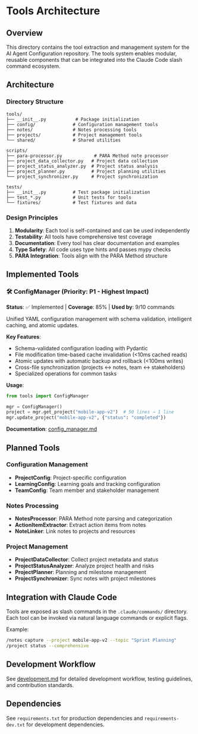 # Tools Architecture

## Overview

This directory contains the tool extraction and management system for the AI Agent Configuration repository. The tools system enables modular, reusable components that can be integrated into the Claude Code slash command ecosystem.

## Architecture

### Directory Structure

```
tools/
├── __init__.py           # Package initialization
├── config/              # Configuration management tools
├── notes/               # Notes processing tools
├── projects/            # Project management tools
└── shared/              # Shared utilities

scripts/
├── para-processor.py            # PARA Method note processor
├── project_data_collector.py   # Project data collection
├── project_status_analyzer.py  # Project status analysis
├── project_planner.py          # Project planning utilities
└── project_synchronizer.py     # Project synchronization

tests/
├── __init__.py          # Test package initialization
├── test_*.py            # Unit tests for tools
└── fixtures/            # Test fixtures and data
```

### Design Principles

1. **Modularity**: Each tool is self-contained and can be used independently
2. **Testability**: All tools have comprehensive test coverage
3. **Documentation**: Every tool has clear documentation and examples
4. **Type Safety**: All code uses type hints and passes mypy checks
5. **PARA Integration**: Tools align with the PARA Method structure

## Implemented Tools

### 🛠️ ConfigManager (Priority: P1 - Highest Impact)

**Status**: ✅ Implemented | **Coverage**: 85% | **Used by**: 9/10 commands

Unified YAML configuration management with schema validation, intelligent caching, and atomic updates.

**Key Features**:
- Schema-validated configuration loading with Pydantic
- File modification time-based cache invalidation (<10ms cached reads)
- Atomic updates with automatic backup and rollback (<100ms writes)
- Cross-file synchronization (projects ↔ notes, team ↔ stakeholders)
- Specialized operations for common tasks

**Usage**:
```python
from tools import ConfigManager

mgr = ConfigManager()
project = mgr.get_project("mobile-app-v2")  # 50 lines → 1 line
mgr.update_project("mobile-app-v2", {"status": "completed"})
```

**Documentation**: [config_manager.md](./config_manager.md)

## Planned Tools

### Configuration Management
- **ProjectConfig**: Project-specific configuration
- **LearningConfig**: Learning goals and tracking configuration
- **TeamConfig**: Team member and stakeholder management

### Notes Processing
- **NotesProcessor**: PARA Method note parsing and categorization
- **ActionItemExtractor**: Extract action items from notes
- **NoteLinker**: Link notes to projects and resources

### Project Management
- **ProjectDataCollector**: Collect project metadata and status
- **ProjectStatusAnalyzer**: Analyze project health and risks
- **ProjectPlanner**: Planning and milestone management
- **ProjectSynchronizer**: Sync notes with project milestones

## Integration with Claude Code

Tools are exposed as slash commands in the `.claude/commands/` directory. Each tool can be invoked via natural language commands or explicit flags.

Example:
```bash
/notes capture --project mobile-app-v2 --topic "Sprint Planning"
/project status --comprehensive
```

## Development Workflow

See [development.md](./development.md) for detailed development workflow, testing guidelines, and contribution standards.

## Dependencies

See `requirements.txt` for production dependencies and `requirements-dev.txt` for development dependencies.
